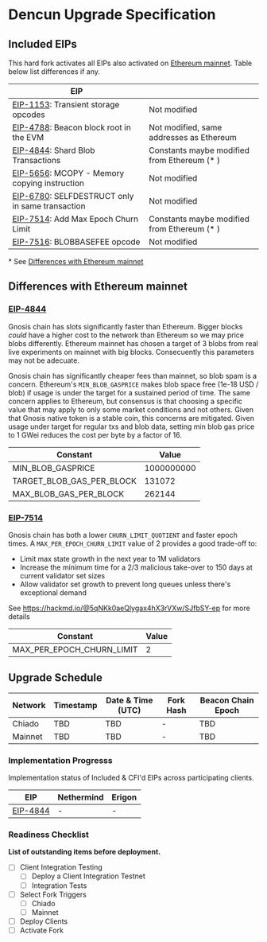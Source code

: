 # Dencun Upgrade Specification

## Included EIPs

This hard fork activates all EIPs also activated on [Ethereum mainnet](https://github.com/ethereum/execution-specs/blob/2a592a8268311bb6c28c8ca25ff8a35a74615127/network-upgrades/mainnet-upgrades/cancun.md#included-eips). Table below list differences if any.

| EIP |   |
| --- | - |
| [EIP-1153](https://eips.ethereum.org/EIPS/eip-1153): Transient storage opcodes             | Not modified
| [EIP-4788](https://eips.ethereum.org/EIPS/eip-4788): Beacon block root in the EVM          | Not modified, same addresses as Ethereum
| [EIP-4844](https://eips.ethereum.org/EIPS/eip-4844): Shard Blob Transactions               | Constants maybe modified from Ethereum (* )
| [EIP-5656](https://eips.ethereum.org/EIPS/eip-5656): MCOPY - Memory copying instruction    | Not modified
| [EIP-6780](https://eips.ethereum.org/EIPS/eip-6780): SELFDESTRUCT only in same transaction | Not modified
| [EIP-7514](https://eips.ethereum.org/EIPS/eip-7514): Add Max Epoch Churn Limit             | Constants maybe modified from Ethereum (* )
| [EIP-7516](https://eips.ethereum.org/EIPS/eip-7516): BLOBBASEFEE opcode                    | Not modified

\* See [Differences with Ethereum mainnet](#differences-with-ethereum-mainnet)

## Differences with Ethereum mainnet

### [EIP-4844](https://eips.ethereum.org/EIPS/eip-4844)

Gnosis chain has slots significantly faster than Ethereum. Bigger blocks _could_ have a higher cost to the network than Ethereum so we may price blobs differently. Ethereum mainnet has chosen a target of 3 blobs from real live experiments on mainnet with big blocks. Consecuently this parameters may not be adecuate.

Gnosis chain has significantly cheaper fees than mainnet, so blob spam is a concern. Ethereum's `MIN_BLOB_GASPRICE` makes blob space free (1e-18 USD / blob) if usage is under the target for a sustained period of time. The same concern applies to Ethereum, but consensus is that choosing a specific value that may apply to only some market conditions and not others. Given that Gnosis native token is a stable coin, this concerns are mitigated. Given usage under target for regular txs and blob data, setting min blob gas price to 1 GWei reduces the cost per byte by a factor of 16.

| Constant | Value |
| -------- | ----- |
| MIN_BLOB_GASPRICE | 1000000000 |
| TARGET_BLOB_GAS_PER_BLOCK | 131072 |
| MAX_BLOB_GAS_PER_BLOCK | 262144 |

### [EIP-7514](https://eips.ethereum.org/EIPS/eip-7514)

Gnosis chain has both a lower `CHURN_LIMIT_QUOTIENT` and faster epoch times. A `MAX_PER_EPOCH_CHURN_LIMIT` value of 2 provides a good trade-off to:
- Limit max state growth in the next year to 1M validators
- Increase the minimum time for a 2/3 malicious take-over to 150 days at current validator set sizes
- Allow validator set growth to prevent long queues unless there's exceptional demand 

See https://hackmd.io/@5qNKk0aeQlygax4hX3rVXw/SJfbSY-ep for more details

| Constant | Value |
| -------- | ----- |
| MAX_PER_EPOCH_CHURN_LIMIT | 2 |

## Upgrade Schedule

| Network | Timestamp    | Date & Time (UTC)             | Fork Hash | Beacon Chain Epoch |
| ------- | ------------ | ----------------------------- | --------- | ------------------ |
| Chiado  | TBD | TBD | -         | TBD             |
| Mainnet | TBD | TBD | -         | TBD             |

### Implementation Progresss

Implementation status of Included & CFI'd EIPs across participating clients.

| EIP                                    | **Nethermind** | **Erigon** |
| -------------------------------------- | -------------- | ---------- |
| [EIP-4844](./execution/withdrawals.md) | -              | -          |

### Readiness Checklist

**List of outstanding items before deployment.**

- [ ] Client Integration Testing
  - [ ] Deploy a Client Integration Testnet
  - [ ] Integration Tests
- [ ] Select Fork Triggers
  - [ ] Chiado
  - [ ] Mainnet
- [ ] Deploy Clients
- [ ] Activate Fork
